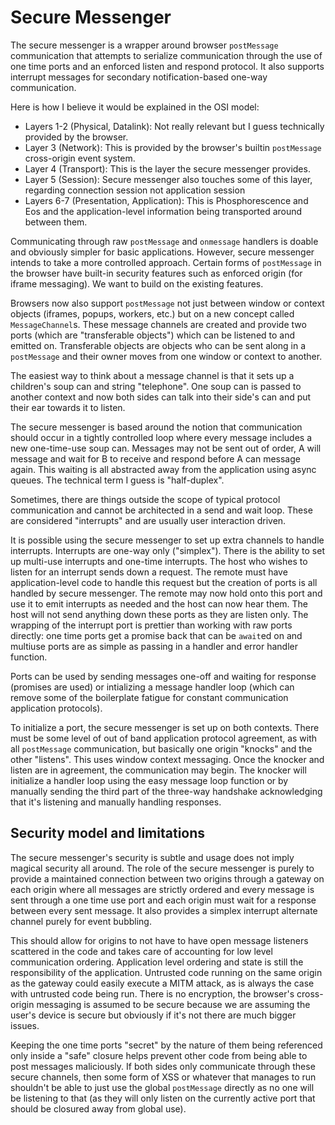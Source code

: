 # Secure Messenger

The secure messenger is a wrapper around browser `postMessage` communication that attempts to serialize communication through the use of one time ports and an enforced listen and respond protocol. It also supports interrupt messages for secondary notification-based one-way communication.

Here is how I believe it would be explained in the OSI model:

- Layers 1-2 (Physical, Datalink): Not really relevant but I guess technically provided by the browser.
- Layer 3 (Network): This is provided by the browser's builtin `postMessage` cross-origin event system.
- Layer 4 (Transport): This is the layer the secure messenger provides.
- Layer 5 (Session): Secure messenger also touches some of this layer, regarding connection session not application session
- Layers 6-7 (Presentation, Application): This is Phosphorescence and Eos and the application-level information being transported around between them.

Communicating through raw `postMessage` and `onmessage` handlers is doable and obviously simpler for basic applications. However, secure messenger intends to take a more controlled approach. Certain forms of `postMessage` in the browser have built-in security features such as enforced origin (for iframe messaging). We want to build on the existing features.

Browsers now also support `postMessage` not just between window or context objects (iframes, popups, workers, etc.) but on a new concept called `MessageChannel`s. These message channels are created and provide two ports (which are "transferable objects") which can be listened to and emitted on. Transferable objects are objects who can be sent along in a `postMessage` and their owner moves from one window or context to another.

The easiest way to think about a message channel is that it sets up a children's soup can and string "telephone". One soup can is passed to another context and now both sides can talk into their side's can and put their ear towards it to listen.

The secure messenger is based around the notion that communication should occur in a tightly controlled loop where every message includes a new one-time-use soup can. Messages may not be sent out of order, A will message and wait for B to receive and respond before A can message again. This waiting is all abstracted away from the application using async queues. The technical term I guess is "half-duplex".

Sometimes, there are things outside the scope of typical protocol communication and cannot be architected in a send and wait loop. These are considered "interrupts" and are usually user interaction driven.

It is possible using the secure messenger to set up extra channels to handle interrupts. Interrupts are one-way only ("simplex"). There is the ability to set up multi-use interrupts and one-time interrupts. The host who wishes to listen for an interrupt sends down a request. The remote must have application-level code to handle this request but the creation of ports is all handled by secure messenger. The remote may now hold onto this port and use it to emit interrupts as needed and the host can now hear them. The host will not send anything down these ports as they are listen only. The wrapping of the interrupt port is prettier than working with raw ports directly: one time ports get a promise back that can be `await`ed on and multiuse ports are as simple as passing in a handler and error handler function.

Ports can be used by sending messages one-off and waiting for response (promises are used) or intializing a message handler loop (which can remove some of the boilerplate fatigue for constant communication application protocols).

To initialize a port, the secure messenger is set up on both contexts. There must be some level of out of band application protocol agreement, as with all `postMessage` communication, but basically one origin "knocks" and the other "listens". This uses window context messaging. Once the knocker and listen are in agreement, the communication may begin. The knocker will initialize a handler loop using the easy message loop function or by manually sending the third part of the three-way handshake acknowledging that it's listening and manually handling responses.

## Security model and limitations
The secure messenger's security is subtle and usage does not imply magical security all around. The role of the secure messenger is purely to provide a maintained connection between two origins through a gateway on each origin where all messages are strictly ordered and every message is sent through a one time use port and each origin must wait for a response between every sent message. It also provides a simplex interrupt alternate channel purely for event bubbling.

This should allow for origins to not have to have open message listeners scattered in the code and takes care of accounting for low level communication ordering. Application level ordering and state is still the responsibility of the application. Untrusted code running on the same origin as the gateway could easily execute a MITM attack, as is always the case with untrusted code being run. There is no encryption, the browser's cross-origin messaging is assumed to be secure because we are assuming the user's device is secure but obviously if it's not there are much bigger issues.

Keeping the one time ports "secret" by the nature of them being referenced only inside a "safe" closure helps prevent other code from being able to post messages maliciously. If both sides only communicate through these secure channels, then some form of XSS or whatever that manages to run shouldn't be able to just use the global `postMessage` directly as no one will be listening to that (as they will only listen on the currently active port that should be closured away from global use).